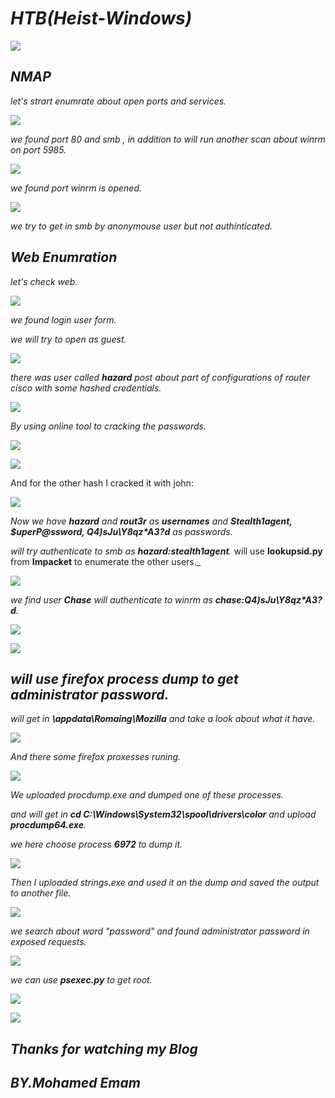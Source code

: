 _**HTB(Heist-Windows)**_
==========================


![](/Assets/HTB/Heist/cong.png)


_**NMAP**_
----------

_let's strart enumrate about open ports and services._

![](/Assets/HTB/Heist/nmap.png)

_we found port 80 and smb , in addition to will run another scan about winrm on port 5985._ 

![](/Assets/HTB/Heist/winrm.png) 

_we found port winrm is opened._

![](/Assets/HTB/Heist/smbsail.png)

_we try to get in smb by anonymouse user but not authinticated._

_**Web Enumration**_
--------------------

_let's check web._

![](/Assets/HTB/Heist/web.png)

_we found login user form._

_we will try to open as guest._ 

![](/Assets/HTB/Heist/openguset.png)

_there was user called **hazard** post about part of configurations of router cisco with some hashed credentials._

![](/Assets/HTB/Heist/attachment.png)

_By using online tool to cracking the passwords._ 

![](/Assets/HTB/Heist/cracka.png)

![](/Assets/HTB/Heist/crackb.png)

And for the other hash I cracked it with john:

![](/Assets/HTB/Heist/hash.png)

_Now we have **hazard** and **rout3r** as **usernames** and **Stealth1agent, $uperP@ssword, Q4)sJu\Y8qz*A3?d** as passwords._ 

_will try authenticate to smb as **hazard:stealth1agent**._ will use **Iookupsid.py** from **Impacket** to enumerate the other users._ 

![](/Assets/HTB/Heist/enumrateuers.png)

_we find user **Chase** will authenticate to winrm as **chase:Q4)sJu\Y8qz*A3?d**._ 

![](/Assets/HTB/Heist/user.png)

![](/Assets/HTB/Heist/userflag.png)


_will use firefox process dump to get administrator password._ 
--------------------------------------------------------------



_will get in **\appdata\Romaing\Mozilla** and take a look about what it have._

![](/Assets/HTB/Heist/mozillaa.png)


_And there some firefox proxesses runing._

![](/Assets/HTB/Heist/mozillac.png)

_We uploaded procdump.exe and dumped one of these processes._

_and will get in **cd C:\Windows\System32\spool\drivers\color** and upload **procdump64.exe**._

_we here choose process **6972** to dump it._

![](/Assets/HTB/Heist/procdumb.png)


_Then I uploaded strings.exe and used it on the dump and saved the output to another file._

![](/Assets/HTB/Heist/strings.png)

_we search about word "password" and found administrator password in exposed requests._

![](/Assets/HTB/Heist/findstr.png)

_we can use **psexec.py** to get root._ 

![](/Assets/HTB/Heist/root.png)

![](/Assets/HTB/Heist/rootflag.png)

_**Thanks for watching my Blog**_
----------------------------------

_BY.Mohamed Emam_
-----------------






































